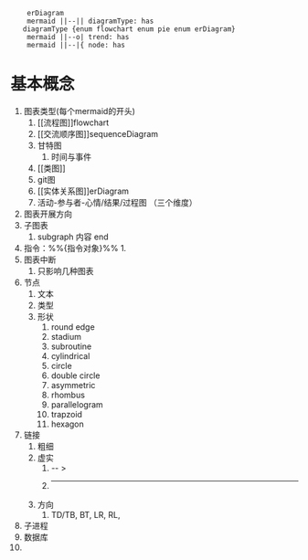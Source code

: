 ``` mermaid 
	erDiagram
	mermaid ||--|| diagramType: has
   diagramType {enum flowchart enum pie enum erDiagram}
	mermaid ||--o| trend: has
	mermaid ||--|{ node: has
```

# 基本概念
1. 图表类型(每个mermaid的开头)
	1. [[流程图]]flowchart
	2. [[交流顺序图]]sequenceDiagram
	3. 甘特图
		1. 时间与事件
	4. [[类图]]
	5. git图
	6. [[实体关系图]]erDiagram
	7. 活动-参与者-心情/结果/过程图   （三个维度）
2. 图表开展方向
3. 子图表
	1. subgraph 内容 end
4. 指令：%%{指令对象}%%
	1. 
5. 图表中断
	1. 只影响几种图表
6. 节点
	1. 文本
	2. 类型
	3. 形状
		1. round edge
		2. stadium
		3. subroutine
		4. cylindrical
		5. circle
		6. double circle
		7. asymmetric
		8. rhombus
		9. parallelogram
		10. trapzoid
		11. hexagon
7. 链接
	1. 粗细
	2. 虚实
		1. -- >
		2. ---
	3. 方向
		1. TD/TB, BT, LR, RL, 
8. 子进程
9. 数据库
10. 
